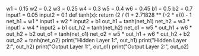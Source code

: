 w1 = 0.15
w2 = 0.2
w3 = 0.25
w4 = 0.3
w5 = 0.4
w6 = 0.45
b1 = 0.5
b2 = 0.7
input1 = 0.05
input2 = 0.1
def tanh(x):
    return (2 / (1 + 2.71828 ** (-2 * x))) - 1 
    net_h1 = w1 * input1 + w2 * input2 + b1
out_h1 = tanh(net_h1)
net_h2 = w3 * input1  + w4 * input2 + b1
out_h2 = tanh(net_h2)
net_o1 = w5 * out_h1 + w6 * out_h2 + b2
out_o1 = tanh(net_o1)
net_o2 = w5 * out_h1 + w6 * out_h2 + b2
out_o2 = tanh(net_o2)
print("Hidden Layer 1:", out_h1)
print("Hidden Layer 2:", out_h2)
print("Output Layer 1:", out_o1)
print("Output Layer 2:", out_o2)
